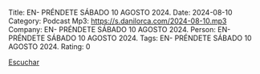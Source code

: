 Title: EN- PRÉNDETE SÁBADO 10 AGOSTO 2024.
Date: 2024-08-10
Category: Podcast
Mp3: https://s.danilorca.com/2024-08-10.mp3
Company: EN- PRÉNDETE SÁBADO 10 AGOSTO 2024.
Person: EN- PRÉNDETE SÁBADO 10 AGOSTO 2024.
Tags: EN- PRÉNDETE SÁBADO 10 AGOSTO 2024.
Rating: 0

<a href="https://s.danilorca.com/2024-08-10.mp3" type="audio/mpeg">
Escuchar
</a>
